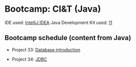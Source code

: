 # Bootcamp: CI&T (Java)

IDE used: [IntelliJ IDEA](https://www.jetbrains.com/idea/)
Java Development Kit used: [11](https://www.oracle.com/java/technologies/downloads/)

## Bootcamp schedule (content from Java)
- Project 33: [Database introduction](https://github.com/jmmaraociandt/tc-hbtn-DB/tree/main/0x00)

- Project 34: [JDBC](https://github.com/jmmaraociandt/tc-hbtn-DB/tree/main/0x01)

